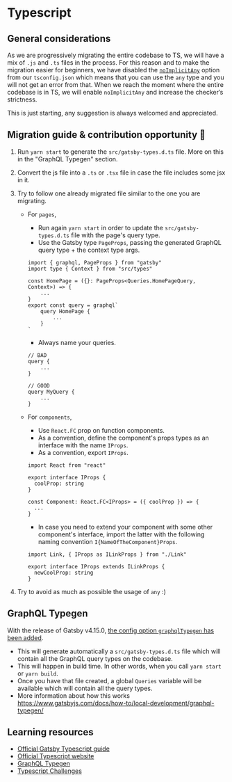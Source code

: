 # Typescript

## General considerations

As we are progressively migrating the entire codebase to TS, we will have a mix of `.js` and `.ts` files in the process. For this reason and to make the migration easier for beginners, we have disabled the [`noImplicitAny`](https://www.typescriptlang.org/tsconfig#noImplicitAny) option from our `tsconfig.json` which means that you can use the `any` type and you will not get an error from that.
When we reach the moment where the entire codebase is in TS, we will enable `noImplicitAny` and increase the checker’s strictness.

This is just starting, any suggestion is always welcomed and appreciated.

## Migration guide & contribution opportunity 🎉

1. Run `yarn start` to generate the `src/gatsby-types.d.ts` file. More on this in the "GraphQL Typegen" section.
2. Convert the js file into a `.ts` or `.tsx` file in case the file includes some jsx in it.
3. Try to follow one already migrated file similar to the one you are migrating.

   - For `pages`,

     - Run again `yarn start` in order to update the `src/gatsby-types.d.ts` file with the page's query type.
     - Use the Gatsby type `PageProps`, passing the generated GraphQL query type + the context type args.

     ```tsx
     import { graphql, PageProps } from "gatsby"
     import type { Context } from "src/types"

     const HomePage = ({}: PageProps<Queries.HomePageQuery, Context>) => {
         ...
     }
     export const query = graphql`
         query HomePage {
             ...
         }
     `
     ```

     - Always name your queries.

     ```tsx
     // BAD
     query {
         ...
     }

     // GOOD
     query MyQuery {
         ...
     }
     ```

   - For `components`,

     - Use `React.FC` prop on function components.
     - As a convention, define the component's props types as an interface with the name `IProps`.
     - As a convention, export `IProps`.

     ```tsx
     import React from "react"

     export interface IProps {
       coolProp: string
     }

     const Component: React.FC<IProps> = ({ coolProp }) => {
       ...
     }
     ```

     - In case you need to extend your component with some other component's interface, import the latter with the following naming convention `I{NameOfTheComponent}Props`.

     ```tsx
     import Link, { IProps as ILinkProps } from "./Link"

     export interface IProps extends ILinkProps {
       newCoolProp: string
     }
     ```

4. Try to avoid as much as possible the usage of `any` :)

## GraphQL Typegen

With the release of Gatsby v4.15.0, [the config option `graphqlTypegen` has been added](https://www.gatsbyjs.com/docs/reference/release-notes/v4.15/#graphql-typegen).

- This will generate automatically a `src/gatsby-types.d.ts` file which will contain all the GraphQL query types on the codebase.
- This will happen in build time. In other words, when you call `yarn start` or `yarn build`.
- Once you have that file created, a global `Queries` variable will be available which will contain all the query types.
- More information about how this works https://www.gatsbyjs.com/docs/how-to/local-development/graphql-typegen/

## Learning resources

- [Official Gatsby Typescript guide](https://www.gatsbyjs.com/docs/how-to/custom-configuration/typescript/)
- [Official Typescript website](https://www.typescriptlang.org/)
- [GraphQL Typegen](https://www.gatsbyjs.com/docs/how-to/local-development/graphql-typegen/)
- [Typescript Challenges](https://github.com/type-challenges/type-challenges)
